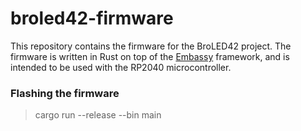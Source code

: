 # broled42-firmware

This repository contains the firmware for the BroLED42 project. The firmware is written in Rust on top of the [Embassy](https://github.com/embassy-rs/embassy) framework, and is intended to be used with the RP2040 microcontroller.

### Flashing the firmware

> cargo run --release --bin main